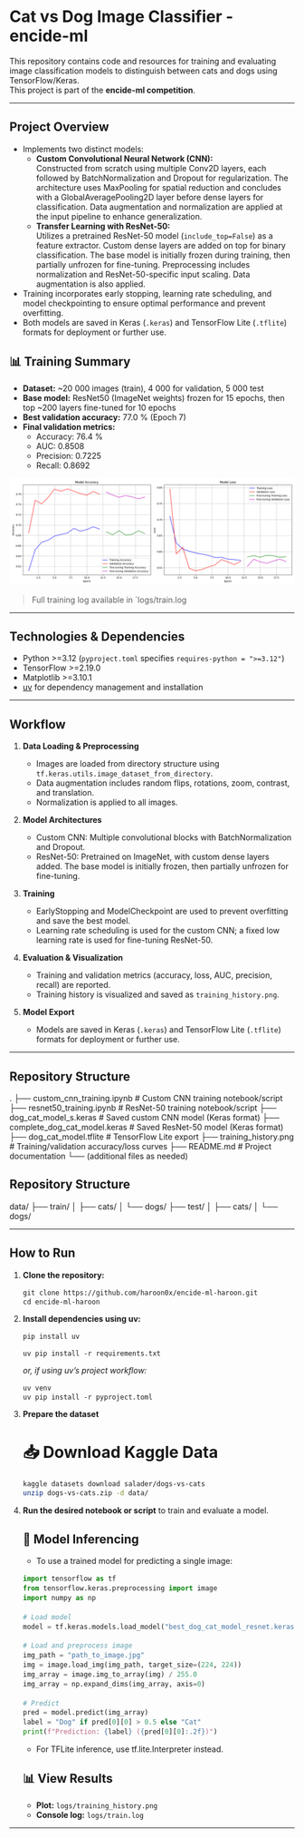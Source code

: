 
# Cat vs Dog Image Classifier - encide-ml
This repository contains code and resources for training and evaluating image classification models to distinguish between cats and dogs using TensorFlow/Keras.  
This project is part of the **encide-ml competition**.



---

## Project Overview

- Implements two distinct models:
  - **Custom Convolutional Neural Network (CNN):**  
    Constructed from scratch using multiple Conv2D layers, each followed by BatchNormalization and Dropout for regularization. The architecture uses MaxPooling for spatial reduction and concludes with a GlobalAveragePooling2D layer before dense layers for classification. Data augmentation and normalization are applied at the input pipeline to enhance generalization.
  - **Transfer Learning with ResNet-50:**  
    Utilizes a pretrained ResNet-50 model (`include_top=False`) as a feature extractor. Custom dense layers are added on top for binary classification. The base model is initially frozen during training, then partially unfrozen for fine-tuning. Preprocessing includes normalization and ResNet-50-specific input scaling. Data augmentation is also applied.
- Training incorporates early stopping, learning rate scheduling, and model checkpointing to ensure optimal performance and prevent overfitting.
- Both models are saved in Keras (`.keras`) and TensorFlow Lite (`.tflite`) formats for deployment or further use.




## 📊 Training Summary

- **Dataset:** ~20 000 images (train), 4 000 for validation, 5 000 test  
- **Base model:** ResNet50 (ImageNet weights) frozen for 15 epochs, then top ~200 layers fine-tuned for 10 epochs  
- **Best validation accuracy:** 77.0 % (Epoch 7)  
- **Final validation metrics:**  
  - Accuracy: 76.4 %  
  - AUC: 0.8508  
  - Precision: 0.7225  
  - Recall: 0.8692  

![Training History](/logs/training_history.png)

> Full training log available in `logs/train.log


---
## Technologies & Dependencies

- Python >=3.12 (`pyproject.toml` specifies `requires-python = ">=3.12"`)
- TensorFlow >=2.19.0
- Matplotlib >=3.10.1
- [uv](https://github.com/astral-sh/uv) for dependency management and installation

---

## Workflow

1. **Data Loading & Preprocessing**
   - Images are loaded from directory structure using `tf.keras.utils.image_dataset_from_directory`.
   - Data augmentation includes random flips, rotations, zoom, contrast, and translation.
   - Normalization is applied to all images.

2. **Model Architectures**
   - Custom CNN: Multiple convolutional blocks with BatchNormalization and Dropout.
   - ResNet-50: Pretrained on ImageNet, with custom dense layers added. The base model is initially frozen, then partially unfrozen for fine-tuning.

3. **Training**
   - EarlyStopping and ModelCheckpoint are used to prevent overfitting and save the best model.
   - Learning rate scheduling is used for the custom CNN; a fixed low learning rate is used for fine-tuning ResNet-50.

4. **Evaluation & Visualization**
   - Training and validation metrics (accuracy, loss, AUC, precision, recall) are reported.
   - Training history is visualized and saved as `training_history.png`.

5. **Model Export**
   - Models are saved in Keras (`.keras`) and TensorFlow Lite (`.tflite`) formats for deployment or further use.

---

## Repository Structure
.
├── custom_cnn_training.ipynb # Custom CNN training notebook/script
├── resnet50_training.ipynb # ResNet-50 training notebook/script
├── dog_cat_model_s.keras # Saved custom CNN model (Keras format)
├── complete_dog_cat_model.keras # Saved ResNet-50 model (Keras format)
├── dog_cat_model.tflite # TensorFlow Lite export
├── training_history.png # Training/validation accuracy/loss curves
├── README.md # Project documentation
└── (additional files as needed)

## Repository Structure
data/
├── train/
│   ├── cats/
│   └── dogs/
├── test/
│   ├── cats/
│   └── dogs/


---

## How to Run

1. **Clone the repository:**
    ```
    git clone https://github.com/haroon0x/encide-ml-haroon.git
    cd encide-ml-haroon
    ```

2. **Install dependencies using uv:**
    
    ```
    pip install uv
    ```

    ```
    uv pip install -r requirements.txt
    ```
    _or, if using uv’s project workflow:_
    ```
    uv venv
    uv pip install -r pyproject.toml
    ```

3. **Prepare the dataset** 
   # 📥 Download Kaggle Data
   
   ```bash
   kaggle datasets download salader/dogs-vs-cats
   unzip dogs-vs-cats.zip -d data/

4. **Run the desired notebook or script** to train and evaluate a model.
    ## 🔎 Model Inferencing

    - To use a trained model for predicting a single image:

    ```python
    import tensorflow as tf
    from tensorflow.keras.preprocessing import image
    import numpy as np

    # Load model
    model = tf.keras.models.load_model("best_dog_cat_model_resnet.keras")  # or dog_cat_model_s.keras
   
    # Load and preprocess image
    img_path = "path_to_image.jpg"
    img = image.load_img(img_path, target_size=(224, 224))
    img_array = image.img_to_array(img) / 255.0
    img_array = np.expand_dims(img_array, axis=0)

    # Predict
    pred = model.predict(img_array)
    label = "Dog" if pred[0][0] > 0.5 else "Cat"
    print(f"Prediction: {label} ({pred[0][0]:.2f})")

    ```
    - For TFLite inference, use tf.lite.Interpreter instead.

    ## 📊 View Results

   -  **Plot:** `logs/training_history.png`  
   - **Console log:** `logs/train.log`
---




